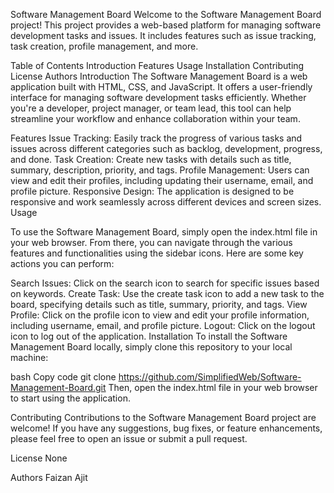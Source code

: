 Software Management Board
Welcome to the Software Management Board project! This project provides a web-based platform for managing software development tasks and issues. It includes features such as issue tracking, task creation, profile management, and more.

Table of Contents
Introduction
Features
Usage
Installation
Contributing
License
Authors
Introduction
The Software Management Board is a web application built with HTML, CSS, and JavaScript. It offers a user-friendly interface for managing software development tasks efficiently. Whether you're a developer, project manager, or team lead, this tool can help streamline your workflow and enhance collaboration within your team.

Features
Issue Tracking: Easily track the progress of various tasks and issues across different categories such as backlog, development, progress, and done.
Task Creation: Create new tasks with details such as title, summary, description, priority, and tags.
Profile Management: Users can view and edit their profiles, including updating their username, email, and profile picture.
Responsive Design: The application is designed to be responsive and work seamlessly across different devices and screen sizes.
Usage

To use the Software Management Board, simply open the index.html file in your web browser. From there, you can navigate through the various features and functionalities using the sidebar icons. Here are some key actions you can perform:

Search Issues: Click on the search icon to search for specific issues based on keywords.
Create Task: Use the create task icon to add a new task to the board, specifying details such as title, summary, priority, and tags.
View Profile: Click on the profile icon to view and edit your profile information, including username, email, and profile picture.
Logout: Click on the logout icon to log out of the application.
Installation
To install the Software Management Board locally, simply clone this repository to your local machine:

bash
Copy code
git clone https://github.com/SimplifiedWeb/Software-Management-Board.git
Then, open the index.html file in your web browser to start using the application.

Contributing
Contributions to the Software Management Board project are welcome! If you have any suggestions, bug fixes, or feature enhancements, please feel free to open an issue or submit a pull request.

License
None

Authors
Faizan
Ajit
